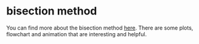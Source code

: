 

# bisection method
You can find more about the bisection method [here](https://x-engineer.org/undergraduate-engineering/advanced-mathematics/numerical-methods/the-bisection-method-for-root-finding/).
There are some plots, flowchart and animation that are interesting and helpful.



